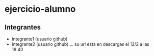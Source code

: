 # ejercicio-alumno

## Integrantes

- integrante1 (usuario github)
- integrante2 (usuario github)
...
su url esta en descargas el 12/2  a las 18:40